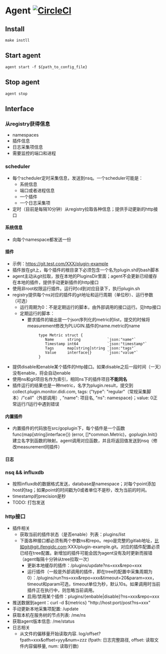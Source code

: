 
# Agent [![CircleCI](https://circleci.com/gh/lodastack/agent.svg?style=svg&circle-token=b26ad578124d061da19fb8cd796bc12b0d1393bd)](https://circleci.com/gh/lodastack/agent)

## Install

    make instll
    
## Start agent
    
    agent start -f ${path_to_config_file}

## Stop agent

    agent stop

## Interface

### 从registry获得信息
- namespaces
- 插件信息
- 日志采集项信息
- 需要监控的端口和进程

### scheduler
- 每个scheduler定时采集信息，发送到nsq。一个scheduler可能是：
    - 系统信息
    - 端口或者进程信息
    - 一个插件
    - 一个日志采集项
- 定时（目前是每隔10分钟）从registry拉取各种信息；提供手动更新的http接口

#### 系统信息
- 向每个namespace都发送一份

#### 插件
- 示例：https://git.test.com/XXX/plugin-example
- 插件放在git上，每个插件的根目录下必须包含一个名为plugin.sh的bash脚本
- agent主动从git拉取，放在本地的PluginsDir里面；agent不会更新已经缓存在本地的插件，提供手动更新插件的http接口
- 使用非root权限运行插件。运行时cd到对应目录下，执行plugin.sh
- registry提供每个ns对应的插件的git地址和运行周期（单位秒）、运行参数（可选）
    - 运行周期为0：不是定期运行的脚本，由外部调用的接口运行。见http接口
    - 定期运行的脚本：
        - 要求插件的输出是一个json序列化的metric的list，提交的时候将measurement修改为PLUGIN.插件的name.metric的name

```
    	       type Metric struct {
        	      Name      string            `json:"name"`
        	      Timestamp int64             `json:"timestamp"`
        	      Tags      map[string]string `json:"tags"`
        	      Value     interface{}       `json:"value"`
    	       }
```

- 提供disable和enable某个插件的http接口。如果disable之后一段时间（一天）没有enable，将会自动enable
- 使用ns和git项目名作为索引，相同ns下的插件项目**不能同名**
- 插件运行的结果也是一种metric，名字为plugin.result，提交到 collect.plugin.monitor.didi.com, tags: {"type": "regular"（常规采集脚本）/"call"（外部调用）, "name": 项目名, "ns": namespace}；value: 0正常运行/1运行中遇到错误

#### 内置插件
- 内置插件的代码放在src/goplugin下，每个插件是一个函数 func(map[string]interface{}) (error, []*common.Metric)，goplugin.Init()建立名字到函数的映射。agent调用对应函数，并且将返回值发送到nsq（修改measurement同插件）

#### 日志

### nsq && influxdb
- 按照influxdb的数据格式发送，database是namespace；对每个point添加host的tag；如果point的时间戳为0或者单位不是秒，改为当前的时间。
- timestamp的precision是秒
- TODO: 打包发送

### http接口
- 插件相关
    - 获取当前的插件状态（是否enable）列表：plugins/list
    - 下面各种接口都必须有两个参数ns和repo。repo是完整的gitlab地址，比如git@git.ifengidc.com:XXX/plugin-example.git。对应的插件配置必须已经在tree配置。新增加的插件可能会因为agent没有及时更新而报错（agent每隔十分钟从tree拉取一次）
        - 更新本地缓存的插件：/plugins/update?ns=xxx&repo=xxx
        - 运行插件（一般是外部调用的插件，即在tree的配置中采集周期为0）：/plugins/run?ns=xxx&repo=xxx&timeout=20&param=xxx，timeout和param可选，timeout单位为秒，默认10s。如果调用时当前插件正在执行中，则忽略当前调用。
        - 启用/禁用某个插件：plugins/{enbable|disable}?ns=xxx&repo=xxx
- 推送数据到agent：curl -d ${metrics} "http://host:port/post?ns=xxx"
- 手动更新本地采集项配置: /update   
- 获取本机在服务树的节点列表: /me/ns   
- 获取agent版本信息: /me/status
- 日志相关  
    - 从文件的偏移量开始读取内容. log/offset?fpath=xxx&offset=yyy&num=zzz  (fpath: 日志完整路径, offset: 读取文件内容偏移量, num: 读取行数)  
